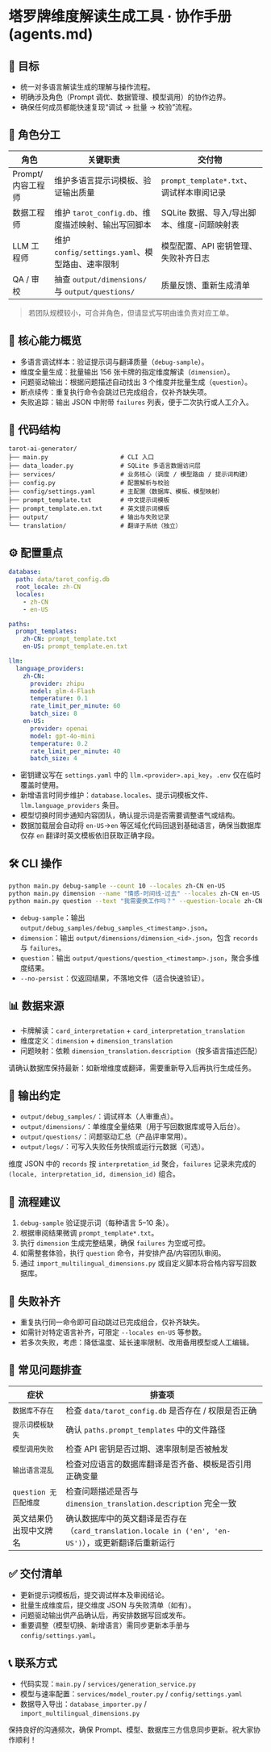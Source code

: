 # 塔罗牌维度解读生成工具 · 协作手册 (agents.md)

## 🎯 目标

- 统一对多语言解读生成的理解与操作流程。
- 明确涉及角色（Prompt 调优、数据管理、模型调用）的协作边界。
- 确保任何成员都能快速复现“调试 → 批量 → 校验”流程。

## 🤝 角色分工

| 角色 | 关键职责 | 交付物 |
|------|----------|--------|
| Prompt/内容工程师 | 维护多语言提示词模板、验证输出质量 | `prompt_template*.txt`、调试样本审阅记录 |
| 数据工程师 | 维护 `tarot_config.db`、维度描述映射、输出写回脚本 | SQLite 数据、导入/导出脚本、维度-问题映射表 |
| LLM 工程师 | 维护 `config/settings.yaml`、模型路由、速率限制 | 模型配置、API 密钥管理、失败补齐日志 |
| QA / 审校 | 抽查 `output/dimensions/` 与 `output/questions/` | 质量反馈、重新生成清单 |

> 若团队规模较小，可合并角色，但请显式写明由谁负责对应工单。

## 🧭 核心能力概览

- 多语言调试样本：验证提示词与翻译质量（`debug-sample`）。
- 维度全量生成：批量输出 156 张卡牌的指定维度解读（`dimension`）。
- 问题驱动输出：根据问题描述自动找出 3 个维度并批量生成（`question`）。
- 断点续传：重复执行命令会跳过已完成组合，仅补齐缺失项。
- 失败追踪：输出 JSON 中附带 `failures` 列表，便于二次执行或人工介入。

## 📁 代码结构

```
tarot-ai-generator/
├── main.py                    # CLI 入口
├── data_loader.py             # SQLite 多语言数据访问层
├── services/                  # 业务核心（调度 / 模型路由 / 提示词构建）
├── config.py                  # 配置解析与校验
├── config/settings.yaml       # 主配置（数据库、模板、模型映射）
├── prompt_template.txt        # 中文提示词模板
├── prompt_template.en.txt     # 英文提示词模板
├── output/                    # 输出与失败记录
└── translation/               # 翻译子系统（独立）
```

## ⚙️ 配置重点

```yaml
database:
  path: data/tarot_config.db
  root_locale: zh-CN
  locales:
    - zh-CN
    - en-US

paths:
  prompt_templates:
    zh-CN: prompt_template.txt
    en-US: prompt_template.en.txt

llm:
  language_providers:
    zh-CN:
      provider: zhipu
      model: glm-4-Flash
      temperature: 0.1
      rate_limit_per_minute: 60
      batch_size: 8
    en-US:
      provider: openai
      model: gpt-4o-mini
      temperature: 0.2
      rate_limit_per_minute: 40
      batch_size: 4
```

- 密钥建议写在 `settings.yaml` 中的 `llm.<provider>.api_key`，`.env` 仅在临时覆盖时使用。
- 新增语言时同步维护：`database.locales`、提示词模板文件、`llm.language_providers` 条目。
- 模型切换时同步通知内容团队，确认提示词是否需要调整语气或结构。
- 数据加载层会自动将 `en-US`→`en` 等区域化代码回退到基础语言，确保当数据库仅存 `en` 翻译时英文模板依旧获取正确字段。

## 🛠️ CLI 操作

```bash
python main.py debug-sample --count 10 --locales zh-CN en-US
python main.py dimension --name "情感-时间线-过去" --locales zh-CN en-US
python main.py question --text "我需要换工作吗？" --question-locale zh-CN --locales zh-CN en-US
```

- `debug-sample`：输出 `output/debug_samples/debug_samples_<timestamp>.json`。
- `dimension`：输出 `output/dimensions/dimension_<id>.json`，包含 `records` 与 `failures`。
- `question`：输出 `output/questions/question_<timestamp>.json`，聚合多维度结果。
- `--no-persist`：仅返回结果，不落地文件（适合快速验证）。

## 📊 数据来源

- 卡牌解读：`card_interpretation` + `card_interpretation_translation`
- 维度定义：`dimension` + `dimension_translation`
- 问题映射：依赖 `dimension_translation.description`（按多语言描述匹配）

请确认数据库保持最新：如新增维度或翻译，需要重新导入后再执行生成任务。

## 📁 输出约定

- `output/debug_samples/`：调试样本（人审重点）。
- `output/dimensions/`：单维度全量结果（用于写回数据库或导入后台）。
- `output/questions/`：问题驱动汇总（产品评审常用）。
- `output/logs/`：可写入失败任务快照或运行元数据（可选）。

维度 JSON 中的 `records` 按 `interpretation_id` 聚合，`failures` 记录未完成的 `(locale, interpretation_id, dimension_id)` 组合。

## 🧪 流程建议

1. `debug-sample` 验证提示词（每种语言 5–10 条）。
2. 根据审阅结果微调 `prompt_template*.txt`。
3. 执行 `dimension` 生成完整结果，确保 `failures` 为空或可控。
4. 如需整套体验，执行 `question` 命令，并安排产品/内容团队审阅。
5. 通过 `import_multilingual_dimensions.py` 或自定义脚本将合格内容写回数据库。

## 🧯 失败补齐

- 重复执行同一命令即可自动跳过已完成组合，仅补齐缺失。
- 如需针对特定语言补齐，可限定 `--locales en-US` 等参数。
- 若多次失败，考虑：降低温度、延长速率限制、改用备用模型或人工编辑。

## 🧩 常见问题排查

| 症状 | 排查项 |
|------|--------|
| `数据库不存在` | 检查 `data/tarot_config.db` 是否存在 / 权限是否正确 |
| `提示词模板缺失` | 确认 `paths.prompt_templates` 中的文件路径 |
| `模型调用失败` | 检查 API 密钥是否过期、速率限制是否被触发 |
| `输出语言混乱` | 检查对应语言的数据库翻译是否齐备、模板是否引用正确变量 |
| `question 无匹配维度` | 检查问题描述是否与 `dimension_translation.description` 完全一致 |
| 英文结果仍出现中文牌名 | 确认数据库中的英文翻译是否存在（`card_translation.locale in ('en', 'en-US')`），或更新翻译后重新运行 |

## ✅ 交付清单

- 更新提示词模板后，提交调试样本及审阅结论。
- 批量生成维度后，提交维度 JSON 与失败清单（如有）。
- 问题驱动输出供产品确认后，再安排数据写回或发布。
- 重要调整（模型切换、新增语言）需同步更新本手册与 `config/settings.yaml`。

## 📞 联系方式

- 代码实现：`main.py` / `services/generation_service.py`
- 模型与速率配置：`services/model_router.py` / `config/settings.yaml`
- 数据导入导出：`database_importer.py` / `import_multilingual_dimensions.py`

保持良好的沟通频次，确保 Prompt、模型、数据库三方信息同步更新。祝大家协作顺利！
